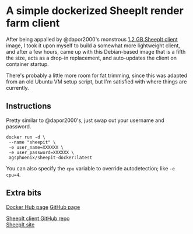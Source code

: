 # A simple dockerized SheepIt render farm client

After being appalled by @dapor2000's monstrous [1.2 GB SheepIt client](https://hub.docker.com/r/dapor/docker_sheepit_renderfarm/) image, I took it upon myself to build a somewhat more lightweight client, and after a few hours, came up with this Debian-based image that is a fifth the size, acts as a drop-in replacement, and auto-updates the client on container startup.

There's probably a little more room for fat trimming, since this was adapted from an old Ubuntu VM setup script, but I'm satisfied with where things are currently.

## Instructions
Pretty similar to @dapor2000's, just swap out your username and password.

```
docker run -d \
 --name "sheepit" \
 -e user_name=XXXXXX \
 -e user_password=XXXXXX \
 agsphoenix/sheepit-docker:latest
```

You can also specify the `cpu` variable to override autodetection; like `-e cpu=4`.

## Extra bits
[Docker Hub page](https://hub.docker.com/r/agsphoenix/sheepit-docker/)
[GitHub page](https://github.com/AGSPhoenix/sheepit-docker)

[SheepIt client GitHub repo](https://github.com/laurent-clouet/sheepit-client)  
[SheepIt site](https://www.sheepit-renderfarm.com/)

